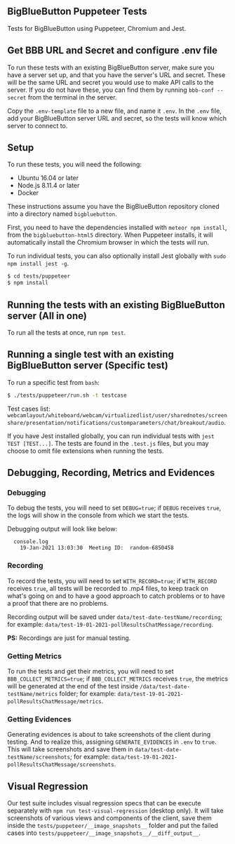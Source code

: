 ## BigBlueButton Puppeteer Tests

Tests for BigBlueButton using Puppeteer, Chromium and Jest.

## Get BBB URL and Secret and configure .env file

To run these tests with an existing BigBlueButton server, make sure you have a server set up, and that you have the server's URL and secret. These will be the same URL and secret you would use to make API calls to the server. If you do not have these, you can find them by running `bbb-conf --secret` from the terminal in the server.

Copy the `.env-template` file to a new file, and name it `.env`. In the `.env` file, add your BigBlueButton server URL and secret, so the tests will know which server to connect to.

## Setup

To run these tests, you will need the following:
* Ubuntu 16.04 or later
* Node.js 8.11.4 or later
* Docker

These instructions assume you have the BigBlueButton repository cloned into a directory named `bigbluebutton`.

First, you need to have the dependencies installed with `meteor npm install`, from the `bigbluebutton-html5` directory. When Puppeteer installs, it will automatically install the Chromium browser in which the tests will run.

To run individual tests, you can also optionally install Jest globally with `sudo npm install jest -g`.

```bash
$ cd tests/puppeteer
$ npm install
```

## Running the tests with an existing BigBlueButton server (All in one)

To run all the tests at once, run `npm test`.

## Running a single test with an existing BigBlueButton server (Specific test)

To run a specific test from `bash`:

```bash
$ ./tests/puppeteer/run.sh -t testcase
```

Test cases list: `webcamlayout/whiteboard/webcam/virtualizedlist/user/sharednotes/screenshare/presentation/notifications/customparameters/chat/breakout/audio`.

If you have Jest installed globally, you can run individual tests with `jest TEST [TEST...]`. The tests are found in the `.test.js` files, but you may choose to omit file extensions when running the tests.

## Debugging, Recording, Metrics and Evidences

### Debugging

To debug the tests, you will need to set `DEBUG=true`; if `DEBUG` receives `true`, the logs will show in the console from which we start the tests.

Debugging output will look like below:

```
  console.log
    19-Jan-2021 13:03:30  Meeting ID:  random-6850458
```
### Recording

To record the tests, you will need to set `WITH_RECORD=true`; if `WITH_RECORD` receives `true`, all tests will be recorded to .mp4 files, to keep track on what's going on and to have a good approach to catch problems or to have a proof that there are no problems.

Recording output will be saved under `data/test-date-testName/recording`; for example: `data/test-19-01-2021-pollResultsChatMessage/recording`.

**PS:** Recordings are just for manual testing.

### Getting Metrics

To run the tests and get their metrics, you will need to set `BBB_COLLECT_METRICS=true`; if `BBB_COLLECT_METRICS` receives `true`, the metrics will be generated at the end of the test inside `/data/test-date-testName/metrics` folder; for example: 
`data/test-19-01-2021-pollResultsChatMessage/metrics`.

### Getting Evidences

Generating evidences is about to take screenshots of the client during testing. And to realize this, assigning `GENERATE_EVIDENCES` in `.env` to `true`. This will take screenshots and save them in `data/test-date-testName/screenshots`; for example: `data/test-19-01-2021-pollResultsChatMessage/screenshots`.

## Visual Regression

Our test suite includes visual regression specs that can be execute separately with `npm run test-visual-regression` (desktop only). It will take screenshots of various views and components of the client, save them inside the `tests/puppeteer/__image_snapshots__` folder and put the failed cases into `tests/puppeteer/__image_snapshots__/__diff_output__`.
